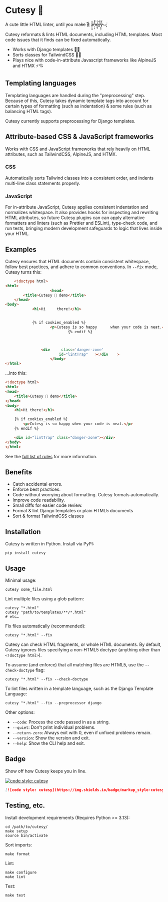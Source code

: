 # Cutesy 🥰

A cute little HTML linter, until y̵ou ma̴k̵e i̴͌ͅt̴̖̀ a̵̤̤͕̰͐̅͘͘n̶̦̣͙̑̌̆̄ǵ̷̗̗̀͝r̷̭̈́͂͘ẙ̶͔̟̞̊̈…̴̢͘

Cutesy reformats & lints HTML documents, including HTML templates. Most code issues that it finds can be fixed automatically.

- Works with Django templates 🐍💕
- Sorts classes for TailwindCSS 💖✨
- Plays nice with code-in-attribute Javascript frameworks like AlpineJS and HTMX ⚡💘

## Templating languages

Templating languages are handled during the "preprocessing" step. Because of this, Cutesy takes dynamic template tags into account for certain types of formatting (such as indentation) & some rules (such as balancing HTML tags).

Cutesy currently supports preprocessing for Django templates.

## Attribute-based CSS & JavaScript frameworks

Works with CSS and JavaScript frameworks that rely heavily on HTML attributes, such as TailwindCSS, AlpineJS, and HTMX.

### CSS

Automatically sorts Tailwind classes into a consistent order, and indents multi-line class statements properly.

### JavaScript

For in-attribute JavaScript, Cutesy applies consistent indentation and normalizes whitespace. It also provides hooks for inspecting and rewriting HTML attributes, so future Cutesy plugins can can apply alternative formatters and linters (such as Prettier and ESLint), type-check code, and run tests, bringing modern development safeguards to logic that lives inside your HTML.

## Examples

Cutesy ensures that HTML documents contain consistent whitespace, follow best practices, and adhere to common conventions. In `--fix` mode, Cutesy turns this:

```html
    <!doctype html>
<html>
                    <head>
        <title>Cutesy 🥰 demo</title>
    </head>
<body>
            <h1>Hi     there!</h1>


            {% if cookies_enabled %}
                    <p>Cutesy is so happy      when your code is neat.</p>
                            {% endif %}



                <div     class='danger-zone'
                        id="lintTrap"   ></div    >
                    </body>
</html>
```

…into this:

```html
<!doctype html>
<html>
<head>
    <title>Cutesy 🥰 demo</title>
</head>
<body>
    <h1>Hi there!</h1>

    {% if cookies_enabled %}
        <p>Cutesy is so happy when your code is neat.</p>
    {% endif %}

    <div id="lintTrap" class="danger-zone"></div>
</body>
</html>
```

See the [full list of rules](docs/rules.md) for more information.

## Benefits

- Catch accidental errors.
- Enforce best practices.
- Code without worrying about formatting. Cutesy formats automatically.
- Improve code readability.
- Small diffs for easier code review.
- Format & lint Django templates or plain HTML5 documents
- Sort & format TailwindCSS classes

## Installation

Cutesy is written in Python. Install via PyPI:

    pip install cutesy

## Usage

Minimal usage:

    cutesy some_file.html


Lint multiple files using a glob pattern:

    cutesy "*.html"
    cutesy "path/to/templates/**/*.html"
    # etc…


Fix files automatically (recommended):

    cutesy "*.html" --fix


Cutesy can check HTML fragments, or whole HTML documents. By default, Cutesy ignores files specifying a non-HTML5 doctype (anything other than `<!doctype html>`).

To assume (and enforce) that all matching files are HTML5, use the `--check-doctype` flag:

    cutesy "*.html" --fix --check-doctype


To lint files written in a template language, such as the Django Template Language:

    cutesy "*.html" --fix --preprocessor django


Other options:

- `--code`: Process the code passed in as a string.
- `--quiet`: Don't print individual problems.
- `--return-zero`: Always exit with 0, even if unfixed problems remain.
- `--version`: Show the version and exit.
- `--help`: Show the CLI help and exit.


## Badge

Show off how Cutesy keeps you in line.

[![code style: cutesy](https://img.shields.io/badge/markup_style-cutesy_🥰-f34e5d.svg?style=flat-square)](https://github.com/chasefinch/cutesy)

```md
[![code style: cutesy](https://img.shields.io/badge/markup_style-cutesy_🥰-f34e5d.svg?style=flat-square)](https://github.com/chasefinch/cutesy)
```


## Testing, etc.

Install development requirements (Requires Python >= 3.13):

    cd /path/to/cutesy/
    make setup
    source bin/activate

Sort imports:

    make format

Lint:

    make configure
    make lint

Test:

    make test
